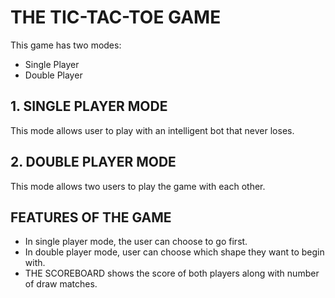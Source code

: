 # THE TIC-TAC-TOE GAME
This game has two modes:
- Single Player 
- Double Player

## 1. SINGLE PLAYER MODE
This mode allows user to play with an intelligent bot that never loses.

## 2. DOUBLE PLAYER MODE
This mode allows two users to play the game with each other.

## FEATURES OF THE GAME
- In single player mode, the user can choose to go first.
- In double player mode, user can choose which shape they want to begin with.
- THE SCOREBOARD shows the score of both players along with number of draw matches.